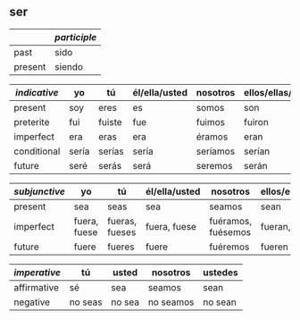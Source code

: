 ## ser

|         | ***participle*** |
| ------- | ---------------- |
| past    | sido             |
| present | siendo           |

| ***indicative*** | yo    | tú     | él/ella/usted | nosotros | ellos/ellas/ustedes |
| ---------------- | ----- | ------ | ------------- | -------- | ------------------- |
| present          | soy   | eres   | es            | somos    | son                 |
| preterite        | fui   | fuiste | fue           | fuimos   | fuiron              |
| imperfect        | era   | eras   | era           | éramos   | eran                |
| conditional      | sería | serías | sería         | seríamos | serían              |
| future           | seré  | serás  | será          | seremos  | serán               |

| ***subjunctive*** | yo           | tú             | él/ella/usted | nosotros           | ellos/ellas/ustedes |
| ----------------- | ------------ | -------------- | ------------- | ------------------ | ------------------- |
| present           | sea          | seas           | sea           | seamos             | sean                |
| imperfect         | fuera, fuese | fueras, fueses | fuera, fuese  | fuéramos, fuésemos | fueran, fuesen      |
| future            | fuere        | fueres         | fuere         | fuéremos           | fueren                 |

| ***imperative*** | tú      | usted  | nosotros  | ustedes |
| ---------------- | ------- | ------ | --------- | ------- |
| affirmative      | sé      | sea    | seamos    | sean    |
| negative         | no seas | no sea | no seamos | no sean |
